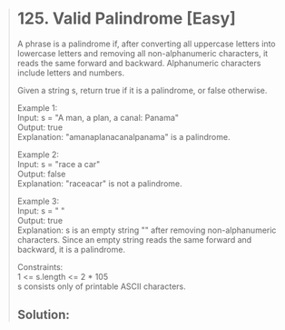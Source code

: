 > # 125. Valid Palindrome [Easy]
>A phrase is a palindrome if, after converting all uppercase letters into lowercase letters and removing all non-alphanumeric characters, it reads the same forward and backward. Alphanumeric characters include letters and numbers.
>
>Given a string s, return true if it is a palindrome, or false otherwise.
>
>Example 1:  
>Input: s = "A man, a plan, a canal: Panama"  
>Output: true  
>Explanation: "amanaplanacanalpanama" is a palindrome.  
>
>Example 2:  
>Input: s = "race a car"  
>Output: false  
>Explanation: "raceacar" is not a palindrome.  
>
>Example 3:  
>Input: s = " "  
>Output: true  
>Explanation: s is an empty string "" after removing non-alphanumeric characters.
Since an empty string reads the same forward and backward, it is a palindrome.
>
>Constraints:  
>1 <= s.length <= 2 * 105  
>s consists only of printable ASCII characters.  
>
> ## Solution:
>